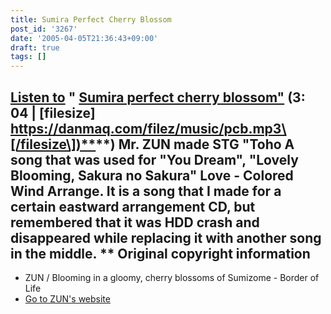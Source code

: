 ```yaml
---
title: Sumira Perfect Cherry Blossom
post_id: '3267'
date: '2005-04-05T21:36:43+09:00'
draft: true
tags: []
---
```


## [Listen to](/filez/music/pcb.mp3) " [Sumira perfect cherry blossom"](/filez/music/pcb.mp3) (3: 04 | \[filesize\] [https://danmaq.com/filez/music/pcb.mp3\[/filesize\])**](https://danmaq.com/filez/music/pcb.mp3[/filesize])**) Mr. ZUN made STG "Toho A song that was used for "You Dream", "Lovely Blooming, Sakura no Sakura" Love - Colored Wind Arrange. It is a song that I made for a certain eastward arrangement CD, but remembered that it was HDD crash and disappeared while replacing it with another song in the middle. ** Original copyright information

*   ZUN / Blooming in a gloomy, cherry blossoms of Sumizome - Border of Life
*   [Go to ZUN's website](http://www16.big.or.jp/%7Ezun/)
